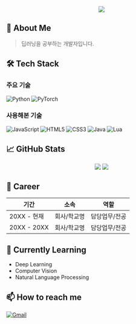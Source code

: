 <div align="center">
  <img src="https://capsule-render.vercel.app/api?type=waving&color=auto&height=200&section=header&text=Welcome&fontSize=50" />
</div>

## 👋 About Me
> 딥러닝을 공부하는 개발자입니다.

## 🛠️ Tech Stack
### 주요 기술
![Python](https://img.shields.io/badge/Python-3776AB?style=flat-square&logo=Python&logoColor=white)
![PyTorch](https://img.shields.io/badge/PyTorch-EE4C2C?style=flat-square&logo=PyTorch&logoColor=white)

### 사용해본 기술
![JavaScript](https://img.shields.io/badge/JavaScript-F7DF1E?style=flat-square&logo=JavaScript&logoColor=black)
![HTML5](https://img.shields.io/badge/HTML5-E34F26?style=flat-square&logo=HTML5&logoColor=white)
![CSS3](https://img.shields.io/badge/CSS3-1572B6?style=flat-square&logo=CSS3&logoColor=white)
![Java](https://img.shields.io/badge/Java-007396?style=flat-square&logo=Java&logoColor=white)
![Lua](https://img.shields.io/badge/Lua-2C2D72?style=flat-square&logo=Lua&logoColor=white)

## 📈 GitHub Stats
<div align="center">
  <img src="https://github-readme-stats.vercel.app/api?username=YOUR_USERNAME&show_icons=true&theme=radical" />
  <img src="https://github-readme-stats.vercel.app/api/top-langs/?username=YOUR_USERNAME&layout=compact&theme=radical" />
</div>

## 💼 Career
| 기간 | 소속 | 역할 |
|------|------|------|
| 20XX - 현재 | 회사/학교명 | 담당업무/전공 |
| 20XX - 20XX | 회사/학교명 | 담당업무/전공 |

## 🌱 Currently Learning
- Deep Learning
- Computer Vision
- Natural Language Processing

## 📫 How to reach me
[![Gmail](https://img.shields.io/badge/Gmail-EA4335?style=flat-square&logo=Gmail&logoColor=white)](mailto:byeolki7007@gmail.com)
